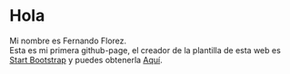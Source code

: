 # Hola
Mi nombre es Fernando Florez.  
Esta es mi primera github-page, el creador de la plantilla de esta web es [Start Bootstrap](http://startbootstrap.com/) y puedes obtenerla [Aquí](http://startbootstrap.com/template-overviews/grayscale/).